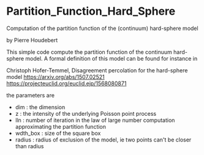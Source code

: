# Partition_Function_Hard_Sphere
Computation of the partition function of the (continuum) hard-sphere model

by Pierre Houdebert

This simple code compute the partition function of the continuum hard-sphere model. A formal definition of this model can be found for instance in 

Christoph Hofer-Temmel, Disagreement percolation for the hard-sphere model
https://arxiv.org/abs/1507.02521
https://projecteuclid.org/euclid.ejp/1568080871

the parameters are
- dim : the dimension
- z : the intensity of the underlying Poisson point process
- lln : number of iteration in the law of large number computation approximating the partition function
- wdth_box : size of the square box
- radius : radius of exclusion of the model, ie two points can't be closer than radius
